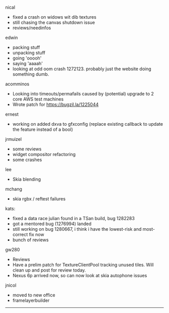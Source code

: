 nical
* fixed a crash on widows wit dib textures
* still chasing the canvas shutdown issue
* reviews/needinfos



edwin
* packing stuff
* unpacking stuff
* going 'ooooh'
* saying 'aaaah'
* looking at odd oom crash 1272123. probably just the website doing something dumb.



acomminos
* Looking into timeouts/permafails caused by (potential) upgrade to 2 core AWS test machines
* Wrote patch for https://bugzil.la/1225044




ernest
* working on added dxva to gfxconfig (replace existing callback to update the feature instead of a bool)



jrmuizel
* some reviews
* widget compositor refactoring
* some crashes



lee
* Skia blending



mchang
* skia rgbx / reftest failures



kats:
* fixed a data race julian found in a TSan build, bug 1282283
* got a mentored bug (1276994) landed
* still working on bug 1280667, i think i have the lowest-risk and most-correct fix now
* bunch of reviews



gw280
* Reviews
* Have a prelim patch for TextureClientPool tracking unused tiles. Will clean up and post for review today.
* Nexus 6p arrived now, so can now look at skia autophone issues



jnicol
* moved to new office
* framelayerbuilder





________________


